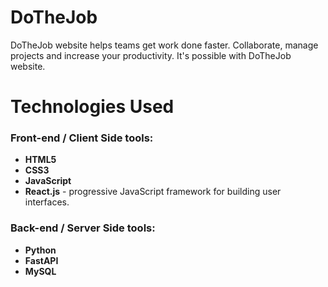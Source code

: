 # DoTheJob
DoTheJob website helps teams get work done faster.  Collaborate, manage projects and increase your productivity. It's possible with DoTheJob website.

# Technologies Used
### **Front-end / Client Side tools:**
-  **HTML5** 
-  **CSS3**
-  **JavaScript** 
-  **React.js** - progressive JavaScript framework for building user interfaces.

### **Back-end / Server Side tools:**
-  **Python**
-  **FastAPI**
-  **MySQL**
